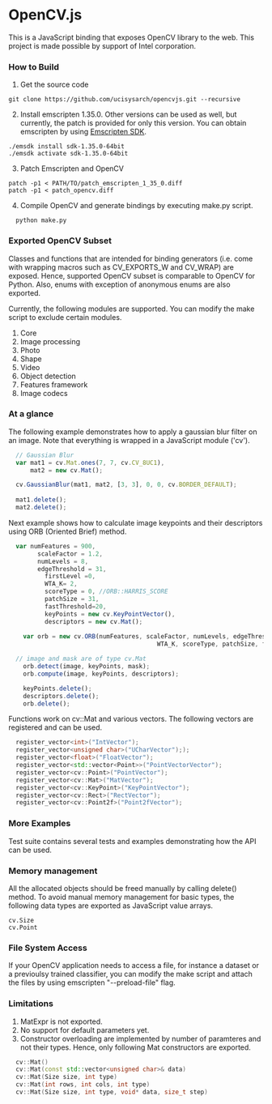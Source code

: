 # OpenCV.js

This is a JavaScript binding that exposes OpenCV library to the web. This project is made possible by support of Intel corporation.

### How to Build
1. Get the source code
  
  ```
  git clone https://github.com/ucisysarch/opencvjs.git --recursive
  ```
2. Install emscripten 1.35.0. Other versions can be used as well, but currently, the patch is provided for only this version. You can obtain emscripten by using [Emscripten SDK](https://kripken.github.io/emscripten-site/docs/getting_started/downloads.html).
  
  ```
  ./emsdk install sdk-1.35.0-64bit
  ./emsdk activate sdk-1.35.0-64bit
  ```
3. Patch Emscripten and OpenCV
  
  ```
  patch -p1 < PATH/TO/patch_emscripten_1_35_0.diff
  patch -p1 < patch_opencv.diff
  ```
4. Compile OpenCV and generate bindings by executing make.py script.
  
  ```
    python make.py
  ```

### Exported OpenCV Subset
Classes and functions that are intended for binding generators (i.e. come with wrapping macros such as CV_EXPORTS_W and CV_WRAP) are exposed. Hence, supported OpenCV subset is comparable to OpenCV for Python. Also, enums with exception of anonymous enums are also exported.

Currently, the following modules are supported. You can modify the make script to exclude certain modules.

1. Core
2. Image processing
3. Photo
4. Shape
5. Video
6. Object detection
7. Features framework
8. Image codecs

### At a glance
The following example demonstrates how to apply a gaussian blur filter on an image. Note that everything is wrapped in a JavaScript module ('cv'). 

```Javascript
  // Gaussian Blur
  var mat1 = cv.Mat.ones(7, 7, cv.CV_8UC1),
      mat2 = new cv.Mat();

  cv.GaussianBlur(mat1, mat2, [3, 3], 0, 0, cv.BORDER_DEFAULT);
  
  mat1.delete();
  mat2.delete();
```
Next example shows how to calculate image keypoints and their descriptors using ORB (Oriented Brief) method.
```Javascript
  var numFeatures = 900,
	    scaleFactor = 1.2,
	    numLevels = 8,
	    edgeThreshold = 31,
		  firstLevel =0,
		  WTA_K= 2,
		  scoreType = 0, //ORB::HARRIS_SCORE
		  patchSize = 31,
		  fastThreshold=20,
		  keyPoints = new cv.KeyPointVector(),
		  descriptors = new cv.Mat();
  
	var orb = new cv.ORB(numFeatures, scaleFactor, numLevels, edgeThreshold, firstLevel,
									     WTA_K, scoreType, patchSize, fastThreshold);

  // image and mask are of type cv.Mat
	orb.detect(image, keyPoints, mask);
	orb.compute(image, keyPoints, descriptors);

	keyPoints.delete();
	descriptors.delete();
	orb.delete();
```

Functions work on cv::Mat and various vectors. The following vectors are registered and can be used.

```cpp
  register_vector<int>("IntVector");
  register_vector<unsigned char>("UCharVector"););
  register_vector<float>("FloatVector");
  register_vector<std::vector<Point>>("PointVectorVector");
  register_vector<cv::Point>("PointVector");
  register_vector<cv::Mat>("MatVector");
  register_vector<cv::KeyPoint>("KeyPointVector");
  register_vector<cv::Rect>("RectVector");
  register_vector<cv::Point2f>("Point2fVector");
```

### More Examples
Test suite contains several tests and examples demonstrating how the API can be used.

### Memory management
All the allocated objects should be freed manually by calling delete() method. To avoid manual memory management for basic types, the following data types are exported as JavaScript value arrays.

```
cv.Size
cv.Point
```

### File System Access
If your OpenCV application needs to access a file, for instance a dataset or a previoulsy trained classifier, you can modify the make script and attach the files by using emscripten "--preload-file" flag. 


### Limitations
1. MatExpr is not exported.
2. No support for default parameters yet.
2. Constructor overloading are implemented by number of paramteres and not their types. Hence, only following Mat constructors are exported.

```cpp
  cv::Mat()
  cv::Mat(const std::vector<unsigned char>& data)
  cv::Mat(Size size, int type)
  cv::Mat(int rows, int cols, int type)
  cv::Mat(Size size, int type, void* data, size_t step)
```

